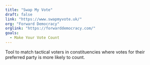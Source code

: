 ```yaml
---
title: "Swap My Vote"
draft: false
link: "https://www.swapmyvote.uk/"
org: "Forward Democracy"
orglink: "https://forwarddemocracy.com/"
goals:
  - Make Your Vote Count
---
```


Tool to match tactical voters in constituencies where votes for their preferred party is more likely to count.

<!--more-->
